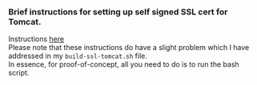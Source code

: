 ### Brief instructions for setting up self signed SSL cert for Tomcat.

Instructions [here](http://devtidbits.com/2015/05/09/create-self-signed-certificates-for-https-with-apache-tomcat/)<br>
Please note that these instructions do have a slight problem which I have addressed in my `build-ssl-tomcat.sh` file.<br>
In essence, for proof-of-concept, all you need to do is to run the bash script.